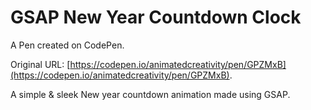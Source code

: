 # GSAP New Year Countdown Clock

A Pen created on CodePen.

Original URL: [https://codepen.io/animatedcreativity/pen/GPZMxB](https://codepen.io/animatedcreativity/pen/GPZMxB).

A simple & sleek New year countdown animation made using GSAP.